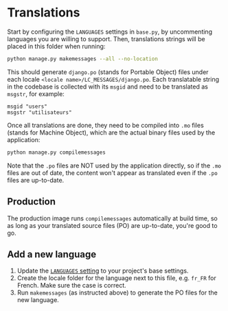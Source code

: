 # Translations

Start by configuring the `LANGUAGES` settings in `base.py`, by uncommenting languages you are willing to support. Then, translations strings will be placed in this folder when running:

```bash
python manage.py makemessages --all --no-location
```

This should generate `django.po` (stands for Portable Object) files under each locale `<locale name>/LC_MESSAGES/django.po`. Each translatable string in the codebase is collected with its `msgid` and need to be translated as `msgstr`, for example:

```po
msgid "users"
msgstr "utilisateurs"
```

Once all translations are done, they need to be compiled into `.mo` files (stands for Machine Object), which are the actual binary files used by the application:

```bash
python manage.py compilemessages
```

Note that the `.po` files are NOT used by the application directly, so if the `.mo` files are out of date, the content won't appear as translated even if the `.po` files are up-to-date.

## Production

The production image runs `compilemessages` automatically at build time, so as long as your translated source files (PO) are up-to-date, you're good to go.

## Add a new language

1. Update the [`LANGUAGES` setting](https://docs.djangoproject.com/en/stable/ref/settings/#std-setting-LANGUAGES) to your project's base settings.
2. Create the locale folder for the language next to this file, e.g. `fr_FR` for French. Make sure the case is correct.
3. Run `makemessages` (as instructed above) to generate the PO files for the new language.
